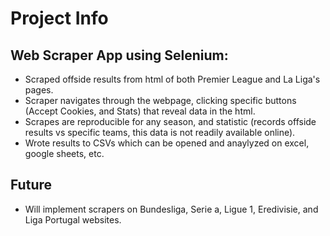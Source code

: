 # Project Info

## Web Scraper App using Selenium:
- Scraped offside results from html of both Premier League and La Liga's pages.
- Scraper navigates through the webpage, clicking specific buttons (Accept Cookies, and Stats) that reveal data in the html.
- Scrapes are reproducible for any season, and statistic (records offside results vs specific teams, this data is not readily available online).
- Wrote results to CSVs which can be opened and anaylyzed on excel, google sheets, etc.

## Future
- Will implement scrapers on Bundesliga, Serie a, Ligue 1, Eredivisie, and Liga Portugal websites.